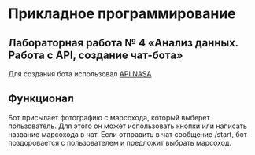 # Прикладное программирование
## Лабораторная работа № 4 «Анализ данных. Работа с API, создание чат-бота»
Для создания бота использовал [API NASA](https://api.nasa.gov/index.html#apply-for-an-api-key)
## Функционал
Бот присылает фотографию с марсохода, который выберет пользователь. Для этого он может использовать кнопки или написать название марсохода в чат.
Если отправить в чат сообщение /start, бот поздоровается с пользователем и предложит выбрать марсоход.
